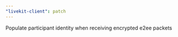 ```yaml
---
"livekit-client": patch
---
```


Populate participant identity when receiving encrypted e2ee packets
